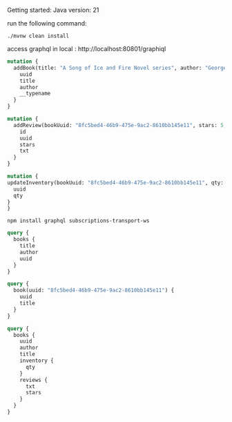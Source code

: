 Getting started: 
Java version: 21

run the following command: 
```shell
./mvnw clean install
```

access graphql in local : http://localhost:80801/graphiql

```graphql
mutation {
  addBook(title: "A Song of Ice and Fire Novel series", author: "George R. R. Martin") {
    uuid
    title
    author
    __typename
  }
}
```
```graphql
mutation {
  addReview(bookUuid: "8fc5bed4-46b9-475e-9ac2-8610bb145e11", stars: 5, txt: "Nice") {
    id
    uuid
    stars
    txt
  }
}

```
```graphql
mutation {
updateInventory(bookUuid: "8fc5bed4-46b9-475e-9ac2-8610bb145e11", qty: 10) {
  uuid
  qty
}
}

```
 ```shell
npm install graphql subscriptions-transport-ws
```




```graphql
query {
  books {
    title
    author
    uuid
  }
}

```

```graphql
query {
  book(uuid: "8fc5bed4-46b9-475e-9ac2-8610bb145e11") {
    uuid
    title
  }
}

```

```graphql
query {
  books {
    uuid
    author
    title
    inventory {
      qty
    }
    reviews {
      txt
      stars
    }
  }
}

```